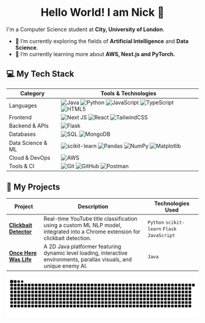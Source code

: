 <h1 align="center">Hello World! I am Nick 👋</h1>


I'm a Computer Science student at **City, University of London**.

- 🔭 I’m currently exploring the fields of **Artificial Intelligence** and **Data Science**.
- 🌱 I’m currently learning more about **AWS, Next.js and PyTorch.**



## 💻 My Tech Stack

| Category | Tools & Technologies |
|---|---|
| Languages | ![Java](https://img.shields.io/badge/Java-%23ED8B00.svg?style=for-the-badge&logo=openjdk&logoColor=white) ![Python](https://img.shields.io/badge/Python-3670A0?style=for-the-badge&logo=python&logoColor=ffdd54) ![JavaScript](https://img.shields.io/badge/JavaScript-%23323330.svg?style=for-the-badge&logo=javascript&logoColor=%23F7DF1E) ![TypeScript](https://img.shields.io/badge/TypeScript-%23007ACC.svg?style=for-the-badge&logo=typescript&logoColor=white) ![HTML5](https://img.shields.io/badge/HTML5-%23E34F26.svg?style=for-the-badge&logo=html5&logoColor=white) |
| Frontend | ![Next JS](https://img.shields.io/badge/Next-black?style=for-the-badge&logo=next.js&logoColor=white) ![React](https://img.shields.io/badge/react-%2320232a.svg?style=for-the-badge&logo=react&logoColor=%2361DAFB) ![TailwindCSS](https://img.shields.io/badge/tailwindcss-%2338B2AC.svg?style=for-the-badge&logo=tailwind-css&logoColor=white) |
| Backend & APIs | ![Flask](https://img.shields.io/badge/Flask-%23000?style=for-the-badge&logo=flask&logoColor=white) |
| Databases | ![SQL](https://img.shields.io/badge/SQL-%23007ACC?style=for-the-badge&logo=sqlite&logoColor=white) ![MongoDB](https://img.shields.io/badge/MongoDB-%2347A248.svg?style=for-the-badge&logo=mongodb&logoColor=white)  |
| Data Science & ML |  ![scikit-learn](https://img.shields.io/badge/scikit--learn-%23F7931E.svg?style=for-the-badge&logo=scikit-learn&logoColor=white) ![Pandas](https://img.shields.io/badge/Pandas-150458.svg?style=for-the-badge&logo=pandas&logoColor=white) ![NumPy](https://img.shields.io/badge/numpy-%23013243.svg?style=for-the-badge&logo=numpy&logoColor=white) ![Matplotlib](https://img.shields.io/badge/Matplotlib-%23ffffff.svg?style=for-the-badge&logo=Matplotlib&logoColor=black) |
| Cloud & DevOps | ![AWS](https://img.shields.io/badge/AWS-%23FF9900.svg?style=for-the-badge&logo=amazon-aws&logoColor=white) |
| Tools & CI | ![Git](https://img.shields.io/badge/Git-%23F05033.svg?style=for-the-badge&logo=git&logoColor=white) ![GitHub](https://img.shields.io/badge/GitHub-181717?style=for-the-badge&logo=github&logoColor=white) ![Postman](https://img.shields.io/badge/Postman-%23FF6C37.svg?style=for-the-badge&logo=postman&logoColor=white) |


<!-- ### 📊 My GitHub Stats

<p align="center">
  <img src="https://github-readme-stats.vercel.app/api?username=NikitaBryndak&show_icons=true&theme=tokyonight&hide_border=true&count_private=true" alt="Nick's GitHub Stats" />
  <img src="https://github-readme-stats.vercel.app/api/top-langs/?username=NikitaBryndak&layout=compact&theme=tokyonight&hide_border=true" alt="Nick's Top Languages" />
</p> 
 -->


## 📄 My Projects

| Project                                                                            | Description                                                                                                                     | Technologies Used                                    |
| ---------------------------------------------------------------------------------- | ------------------------------------------------------------------------------------------------------------------------------- | ---------------------------------------------------- |
| **[Clickbait Detector](https://github.com/NikitaBryndak/clickbait-detector)** | Real-time YouTube title classification using a custom ML NLP model, integrated into a Chrome extension for clickbait detection. | `Python` `scikit-learn` `Flask` `JavaScript` |
| **[Once Here Was Life](https://github.com/NikitaBryndak/howl-java-game)**           | A 2D Java platformer featuring dynamic level loading, interactive environments, parallax visuals, and unique enemy AI.          | `Java`                                               |



<picture>
  <source media="(prefers-color-scheme: dark)" srcset="https://raw.githubusercontent.com/NikitaBryndak/NikitaBryndak/output/github-snake-dark.svg" />
  <source media="(prefers-color-scheme: light)" srcset="https://raw.githubusercontent.com/NikitaBryndak/NikitaBryndak/output/github-snake.svg" />
  <img alt="github-snake" src="https://raw.githubusercontent.com/NikitaBryndak/NikitaBryndak/output/github-snake.svg" />
</picture>



